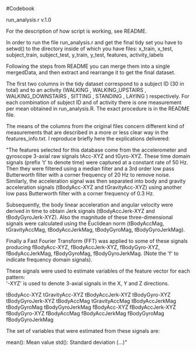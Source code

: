 #Codebook

run_analysis.r
v.1.0

For the description of how script is working, see README.

In order to run the file run_analysis.r and get the final tidy set you have to setwd() to the directory inside of which you have files: x_train, x_test, subject_train, subject_test, y_train, y_test, features, activity_labels

Following the steps from README you can merge them into a single mergedData, and then extract and rearrange it to get the final dataset. 

The first two columns in the tidy dataset correspond to a subject ID (30 in total) and to an activity (WALKING
, WALKING_UPSTAIRS
, WALKING_DOWNSTAIRS
, SITTING
, STANDING
, LAYING
) respectively. For each combination of subject ID and of activity there is one measurement per mean obtained in run_analysis.R. The exact procedure is in the README file. 

The means of the columns from the original files concern different kind of measurements that are described in a more or less clear way in the features_info.txt. I reproduce briefly here the explications delivered: 


"The features selected for this database come from the accelerometer and gyroscope 3-axial raw signals tAcc-XYZ and tGyro-XYZ. These time domain signals (prefix 't' to denote time) were captured at a constant rate of 50 Hz. Then they were filtered using a median filter and a 3rd order low pass Butterworth filter with a corner frequency of 20 Hz to remove noise. Similarly, the acceleration signal was then separated into body and gravity acceleration signals (tBodyAcc-XYZ and tGravityAcc-XYZ) using another low pass Butterworth filter with a corner frequency of 0.3 Hz. 

Subsequently, the body linear acceleration and angular velocity were derived in time to obtain Jerk signals (tBodyAccJerk-XYZ and tBodyGyroJerk-XYZ). Also the magnitude of these three-dimensional signals were calculated using the Euclidean norm (tBodyAccMag, tGravityAccMag, tBodyAccJerkMag, tBodyGyroMag, tBodyGyroJerkMag). 

Finally a Fast Fourier Transform (FFT) was applied to some of these signals producing fBodyAcc-XYZ, fBodyAccJerk-XYZ, fBodyGyro-XYZ, fBodyAccJerkMag, fBodyGyroMag, fBodyGyroJerkMag. (Note the 'f' to indicate frequency domain signals). 

These signals were used to estimate variables of the feature vector for each pattern:  
'-XYZ' is used to denote 3-axial signals in the X, Y and Z directions.

tBodyAcc-XYZ
tGravityAcc-XYZ
tBodyAccJerk-XYZ
tBodyGyro-XYZ
tBodyGyroJerk-XYZ
tBodyAccMag
tGravityAccMag
tBodyAccJerkMag
tBodyGyroMag
tBodyGyroJerkMag
fBodyAcc-XYZ
fBodyAccJerk-XYZ
fBodyGyro-XYZ
fBodyAccMag
fBodyAccJerkMag
fBodyGyroMag
fBodyGyroJerkMag

The set of variables that were estimated from these signals are: 

mean(): Mean value
std(): Standard deviation
(...)"
